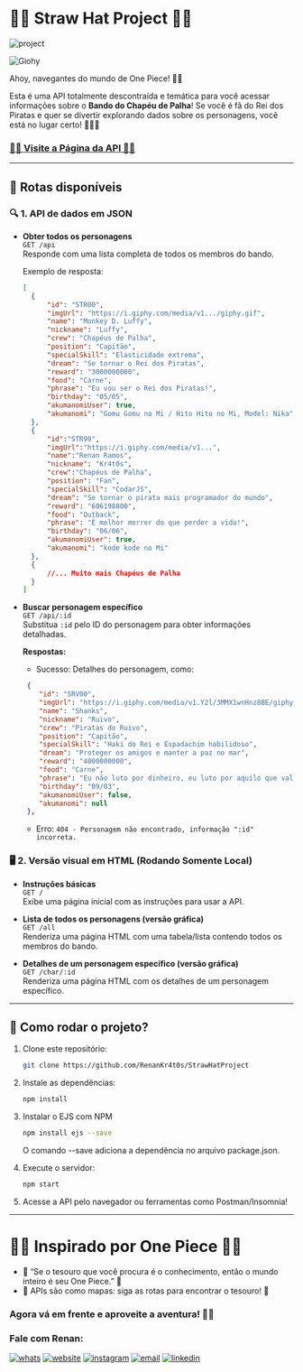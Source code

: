 # 🏴‍☠️ Straw Hat Project 🏴‍☠️
![project](https://img.shields.io/badge/andamento%20do%20projeto-4/10-yellow)

![Giohy](https://i.giphy.com/media/v1.Y2lkPTc5MGI3NjExY2dmeTZlaWxqM3VuOWE3M3V6cDAwbWw2bWo3OXRhd2p5Z2QxbDFwYiZlcD12MV9pbnRlcm5hbF9naWZfYnlfaWQmY3Q9Zw/nQDKSeRlIyfmw/giphy.gif)

Ahoy, navegantes do mundo de One Piece! 🚢🌊  

Esta é uma API totalmente descontraída e temática para você acessar informações sobre o **Bando do Chapéu de Palha**! Se você é fã do Rei dos Piratas e quer se divertir explorando dados sobre os personagens, você está no lugar certo! 🏴‍☠️✨  

### [🏴‍☠️ Visite a Página da API 🏴‍☠️](https://straw-hat-project-git-main-r-dev-r-projects.vercel.app/)

---

## 🚀 **Rotas disponíveis**  

### 🔍 **1. API de dados em JSON**  

- **Obter todos os personagens**  
  `GET /api`  
  Responde com uma lista completa de todos os membros do bando.  

  Exemplo de resposta:  
  ```json
  [
    {
        "id": "STR00",
        "imgUrl": "https://i.giphy.com/media/v1.../giphy.gif",
        "name": "Monkey D. Luffy",
        "nickname": "Luffy",
        "crew": "Chapéus de Palha",
        "position": "Capitão",
        "specialSkill": "Elasticidade extrema",
        "dream": "Se tornar o Rei dos Piratas",
        "reward": "3000000000",
        "food": "Carne",
        "phrase": "Eu vou ser o Rei dos Piratas!",
        "birthday": "05/05",
        "akumanomiUser": true,
        "akumanomi": "Gomu Gomu no Mi / Hito Hito no Mi, Model: Nika"
    },
    {
        "id":"STR99",
        "imgUrl":"https://i.giphy.com/media/v1...",
        "name":"Renan Ramos",
        "nickname": "Kr4t0s",
        "crew":"Chapéus de Palha",
        "position": "Fan",
        "specialSkill": "CodarJS",
        "dream": "Se tornar o pirata mais programador do mundo",
        "reward": "606198800",
        "food": "Outback",
        "phrase": "É melhor morrer do que perder a vida!",
        "birthday": "06/06",
        "akumanomiUser": true,
        "akumanomi": "kode kode no Mi"
    },
    {
        //... Muito mais Chapéus de Palha
    }
  ]
- **Buscar personagem específico**  
  `GET /api/:id`  
  Substitua `:id` pelo ID do personagem para obter informações detalhadas.  

  **Respostas:**  
  - Sucesso: Detalhes do personagem, como:
  ```json
   {
      "id": "SRV00",
      "imgUrl": "https://i.giphy.com/media/v1.Y2l/3MMX1wnHnz8BE/giphy.gif",
      "name": "Shanks",
      "nickname": "Ruivo",
      "crew": "Piratas do Ruivo",
      "position": "Capitão",
      "specialSkill": "Haki do Rei e Espadachim habilidoso",
      "dream": "Proteger os amigos e manter a paz no mar",
      "reward": "4000000000",
      "food": "Carne",
      "phrase": "Eu não luto por dinheiro, eu luto por aquilo que vale a pena!",
      "birthday": "09/03",
      "akumanomiUser": false,
      "akumanomi": null
   },
  ```
  - Erro: `404 - Personagem não encontrado, informação ":id" incorreta.`  

### 🖥️ **2. Versão visual em HTML (Rodando Somente Local)**  

- **Instruções básicas**  
  `GET /`  
  Exibe uma página inicial com as instruções para usar a API.  

- **Lista de todos os personagens (versão gráfica)**  
  `GET /all`  
  Renderiza uma página HTML com uma tabela/lista contendo todos os membros do bando.  

- **Detalhes de um personagem específico (versão gráfica)**  
  `GET /char/:id`  
  Renderiza uma página HTML com os detalhes de um personagem específico.  

---

## 🎯 **Como rodar o projeto?**  

1. Clone este repositório:  
   ```bash
   git clone https://github.com/RenanKr4t0s/StrawHatProject

2. Instale as dependências:

    ```bash
    npm install
    ```

3. Instalar o EJS com NPM

    ```bash
    npm install ejs --save
    ```
    O comando --save adiciona a dependência no arquivo package.json.

4. Execute o servidor:

    ```bash
    npm start
    ```
5. Acesse a API pelo navegador ou ferramentas como Postman/Insomnia!

---

# 🏴‍☠️ Inspirado por One Piece 🏴‍☠️

- 🌟 “Se o tesouro que você procura é o conhecimento, então o mundo inteiro é seu One Piece.” 👒
- 📜 APIs são como mapas: siga as rotas para encontrar o tesouro! 🍊

### Agora vá em frente e aproveite a aventura! 🌊⛵



### Fale com Renan:
[![whats](https://img.shields.io/badge/WhatsApp-5511957916485?style=for-the-badge&logo=whatsapp&logoColor=white)](https://api.whatsapp.com/send?phone=5511957916485&text=%20Ol%C3%A1%20Renan.%20Gostaria%20de%20falar%20com%20você.%20Contactando%20pelo%20GitHub!)
[![website](https://img.shields.io/badge/website-000000?style=for-the-badge&logo=About.me&logoColor=white)](https://www.renandevramos.com.br)
[![instagram](https://img.shields.io/badge/Instagram-E4405F?style=for-the-badge&logo=instagram&logoColor=white)](https://www.instagram.com/renan_r.dev.r)
[![email](https://img.shields.io/badge/Gmail-D14836?style=for-the-badge&logo=gmail&logoColor=white)](mailto:dev@renandevramos.com?Subject=Contato_RdevR)
[![linkedin](https://img.shields.io/badge/LinkedIn-0077B5?style=for-the-badge&logo=linkedin&logoColor=white)](https://www.linkedin.com/in/renan-ramos-da-silva-05637118b/)